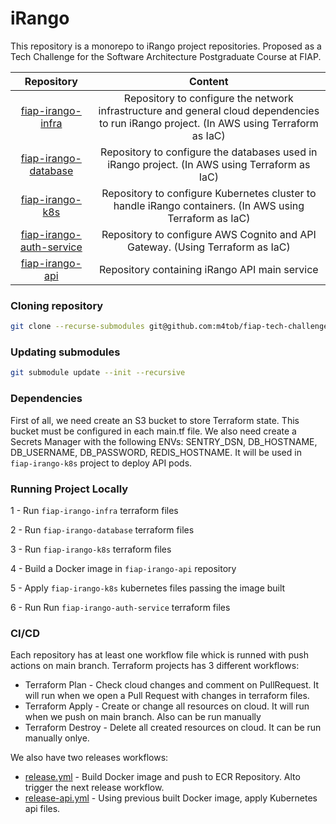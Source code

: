 # iRango

This repository is a monorepo to iRango project repositories. Proposed as a Tech Challenge for the Software Architecture Postgraduate Course at FIAP.

| Repository | Content |
| :---:   | :---: |
| [fiap-irango-infra](https://github.com/m4tob/fiap-irango-infra) | Repository to configure the network infrastructure and general cloud dependencies to run iRango project. (In AWS using Terraform as IaC) |
| [fiap-irango-database](https://github.com/m4tob/fiap-irango-database) | Repository to configure the databases used in iRango project. (In AWS using Terraform as IaC) |
| [fiap-irango-k8s](https://github.com/m4tob/fiap-irango-k8s) | Repository to configure Kubernetes cluster to handle iRango containers. (In AWS using Terraform as IaC)|
| [fiap-irango-auth-service](https://github.com/m4tob/fiap-irango-auth-service) | Repository to configure AWS Cognito and API Gateway. (Using Terraform as IaC) |
| [fiap-irango-api](https://github.com/m4tob/fiap-irango-api) | Repository containing iRango API main service |

### Cloning repository
```bash
git clone --recurse-submodules git@github.com:m4tob/fiap-tech-challenge.git
```

### Updating submodules
```bash
git submodule update --init --recursive
```

### Dependencies
First of all, we need create an S3 bucket to store Terraform state. This bucket must be configured in each main.tf file.
We also need create a Secrets Manager with the following ENVs: SENTRY_DSN, DB_HOSTNAME, DB_USERNAME, DB_PASSWORD, REDIS_HOSTNAME. It will be used in `fiap-irango-k8s` project to deploy API pods.

### Running Project Locally
1 - Run `fiap-irango-infra` terraform files

2 - Run `fiap-irango-database` terraform files

3 - Run `fiap-irango-k8s` terraform files

4 - Build a Docker image in `fiap-irango-api` repository

5 - Apply `fiap-irango-k8s` kubernetes files passing the image built

6 - Run Run `fiap-irango-auth-service` terraform files

### CI/CD
Each repository has at least one workflow file whick is runned with push actions on main branch. Terraform projects has 3 different workflows:
  - Terraform Plan - Check cloud changes and comment on PullRequest. It will run when we open a Pull Request with changes in terraform files.
  - Terraform Apply - Create or change all resources on cloud. It will run when we push on main branch. Also can be run manually
  - Terraform Destroy - Delete all created resources on cloud. It can be run manually onlye.

We also have two releases workflows:
  - [release.yml](https://github.com/m4tob/fiap-irango-api/blob/main/.github/workflows/release.yml) - Build Docker image and push to ECR Repository. Alto trigger the next release workflow.
  - [release-api.yml](https://github.com/m4tob/fiap-irango-k8s/blob/main/.github/workflows/release-api.yml) - Using previous built Docker image, apply Kubernetes api files.
    
